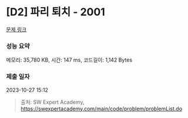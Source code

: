 # [D2] 파리 퇴치 - 2001 

[문제 링크](https://swexpertacademy.com/main/code/problem/problemDetail.do?contestProbId=AV5PzOCKAigDFAUq) 

### 성능 요약

메모리: 35,780 KB, 시간: 147 ms, 코드길이: 1,142 Bytes

### 제출 일자

2023-10-27 15:12



> 출처: SW Expert Academy, https://swexpertacademy.com/main/code/problem/problemList.do